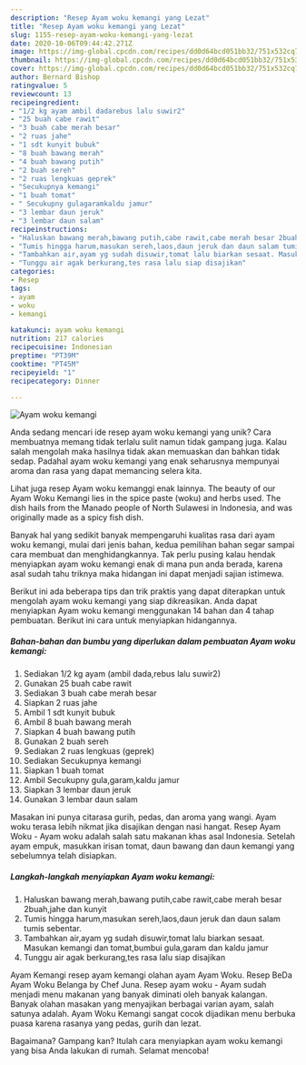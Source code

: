 ```yaml
---
description: "Resep Ayam woku kemangi yang Lezat"
title: "Resep Ayam woku kemangi yang Lezat"
slug: 1155-resep-ayam-woku-kemangi-yang-lezat
date: 2020-10-06T09:44:42.271Z
image: https://img-global.cpcdn.com/recipes/dd0d64bcd051bb32/751x532cq70/ayam-woku-kemangi-foto-resep-utama.jpg
thumbnail: https://img-global.cpcdn.com/recipes/dd0d64bcd051bb32/751x532cq70/ayam-woku-kemangi-foto-resep-utama.jpg
cover: https://img-global.cpcdn.com/recipes/dd0d64bcd051bb32/751x532cq70/ayam-woku-kemangi-foto-resep-utama.jpg
author: Bernard Bishop
ratingvalue: 5
reviewcount: 13
recipeingredient:
- "1/2 kg ayam ambil dadarebus lalu suwir2"
- "25 buah cabe rawit"
- "3 buah cabe merah besar"
- "2 ruas jahe"
- "1 sdt kunyit bubuk"
- "8 buah bawang merah"
- "4 buah bawang putih"
- "2 buah sereh"
- "2 ruas lengkuas geprek"
- "Secukupnya kemangi"
- "1 buah tomat"
- " Secukupny gulagaramkaldu jamur"
- "3 lembar daun jeruk"
- "3 lembar daun salam"
recipeinstructions:
- "Haluskan bawang merah,bawang putih,cabe rawit,cabe merah besar 2buah,jahe dan kunyit"
- "Tumis hingga harum,masukan sereh,laos,daun jeruk dan daun salam tumis sebentar."
- "Tambahkan air,ayam yg sudah disuwir,tomat lalu biarkan sesaat. Masukan kemangi dan tomat,bumbui gula,garam dan kaldu jamur"
- "Tunggu air agak berkurang,tes rasa lalu siap disajikan"
categories:
- Resep
tags:
- ayam
- woku
- kemangi

katakunci: ayam woku kemangi 
nutrition: 217 calories
recipecuisine: Indonesian
preptime: "PT39M"
cooktime: "PT45M"
recipeyield: "1"
recipecategory: Dinner

---
```



![Ayam woku kemangi](https://img-global.cpcdn.com/recipes/dd0d64bcd051bb32/751x532cq70/ayam-woku-kemangi-foto-resep-utama.jpg)

Anda sedang mencari ide resep ayam woku kemangi yang unik? Cara membuatnya memang tidak terlalu sulit namun tidak gampang juga. Kalau salah mengolah maka hasilnya tidak akan memuaskan dan bahkan tidak sedap. Padahal ayam woku kemangi yang enak seharusnya mempunyai aroma dan rasa yang dapat memancing selera kita.

Lihat juga resep Ayam woku kemanggi enak lainnya. The beauty of our Ayam Woku Kemangi lies in the spice paste (woku) and herbs used. The dish hails from the Manado people of North Sulawesi in Indonesia, and was originally made as a spicy fish dish.

Banyak hal yang sedikit banyak mempengaruhi kualitas rasa dari ayam woku kemangi, mulai dari jenis bahan, kedua pemilihan bahan segar sampai cara membuat dan menghidangkannya. Tak perlu pusing kalau hendak menyiapkan ayam woku kemangi enak di mana pun anda berada, karena asal sudah tahu triknya maka hidangan ini dapat menjadi sajian istimewa.


Berikut ini ada beberapa tips dan trik praktis yang dapat diterapkan untuk mengolah ayam woku kemangi yang siap dikreasikan. Anda dapat menyiapkan Ayam woku kemangi menggunakan 14 bahan dan 4 tahap pembuatan. Berikut ini cara untuk menyiapkan hidangannya.

<!--inarticleads1-->

##### Bahan-bahan dan bumbu yang diperlukan dalam pembuatan Ayam woku kemangi:

1. Sediakan 1/2 kg ayam (ambil dada,rebus lalu suwir2)
1. Gunakan 25 buah cabe rawit
1. Sediakan 3 buah cabe merah besar
1. Siapkan 2 ruas jahe
1. Ambil 1 sdt kunyit bubuk
1. Ambil 8 buah bawang merah
1. Siapkan 4 buah bawang putih
1. Gunakan 2 buah sereh
1. Sediakan 2 ruas lengkuas (geprek)
1. Sediakan Secukupnya kemangi
1. Siapkan 1 buah tomat
1. Ambil  Secukupny gula,garam,kaldu jamur
1. Siapkan 3 lembar daun jeruk
1. Gunakan 3 lembar daun salam


Masakan ini punya citarasa gurih, pedas, dan aroma yang wangi. Ayam woku terasa lebih nikmat jika disajikan dengan nasi hangat. Resep Ayam Woku - Ayam woku adalah salah satu makanan khas asal Indonesia. Setelah ayam empuk, masukkan irisan tomat, daun bawang dan daun kemangi yang sebelumnya telah disiapkan. 

<!--inarticleads2-->

##### Langkah-langkah menyiapkan Ayam woku kemangi:

1. Haluskan bawang merah,bawang putih,cabe rawit,cabe merah besar 2buah,jahe dan kunyit
1. Tumis hingga harum,masukan sereh,laos,daun jeruk dan daun salam tumis sebentar.
1. Tambahkan air,ayam yg sudah disuwir,tomat lalu biarkan sesaat. Masukan kemangi dan tomat,bumbui gula,garam dan kaldu jamur
1. Tunggu air agak berkurang,tes rasa lalu siap disajikan


Ayam Kemangi resep ayam kemangi olahan ayam Ayam Woku. Resep BeDa Ayam Woku Belanga by Chef Juna. Resep ayam woku - Ayam sudah menjadi menu makanan yang banyak diminati oleh banyak kalangan. Banyak olahan masakan yang menyajikan berbagai varian ayam, salah satunya adalah. Ayam Woku Kemangi sangat cocok dijadikan menu berbuka puasa karena rasanya yang pedas, gurih dan lezat. 

Bagaimana? Gampang kan? Itulah cara menyiapkan ayam woku kemangi yang bisa Anda lakukan di rumah. Selamat mencoba!

